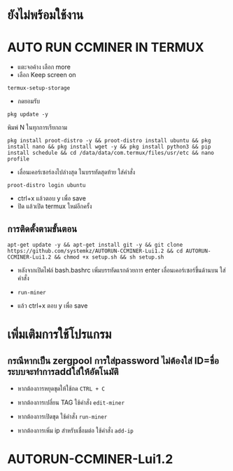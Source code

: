 # ยังไม่พร้อมใช้งาน
# AUTO RUN CCMINER IN TERMUX

* แตะจอค้าง เลือก more
* เลือก Keep screen on

```
termux-setup-storage
```
* กดยอมรับ

```
pkg update -y
```
พิมพ์ N ในทุกการเรียกถาม
```
pkg install proot-distro -y && proot-distro install ubuntu && pkg install nano && pkg install wget -y && pkg install python3 && pip install schedule && cd /data/data/com.termux/files/usr/etc && nano profile
```
* เลื่อนเคอร์เซอร์ลงไปล่างสุด ในบรรทัดสุดท้าย ใส่คำสั่ง
```
proot-distro login ubuntu
```
* ctrl+x แล้วตอบ y เพื่อ save
* ปิด แล้วเปิด termux ใหม่อีกครั้ง

## การติดตั้งตามขั้นตอน
```
apt-get update -y && apt-get install git -y && git clone https://github.com/systemkz/AUTORUN-CCMINER-Lui1.2 && cd AUTORUN-CCMINER-Lui1.2 && chmod +x setup.sh && sh setup.sh
```
* หลังจากเปิดไฟล์ bash.bashrc เพิ่มบรรทัดแรกด้วยการ enter เลื่อนเคอร์เซอร์ขึ้นด้านบน ใส่คำสั่ง
- ```run-miner```
* แล้ว ctrl+x ตอบ y เพื่อ save

# เพิ่มเติมการใช้โปรแกรม

## กรณีหากเป็น zergpool การใส่password ไม่ต้องใส่ ID=ชื่อ ระบบจะทำการaddใส่ให้อัตโนมัติ
* หากต้องการหยุดขุดให้ใช้กด ```CTRL + C```
* หากต้องการเปลี่ยน TAG ใช้คำสั่ง ```edit-miner```
* หากต้องการเปิดขุด ใช้คำสั่ง ```run-miner```

* หากต้องการเพิ่ม ip สำหรับเชื่อมต่อ ใช้คำสั่ง ```add-ip```
# AUTORUN-CCMINER-Lui1.2
